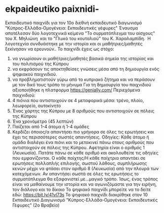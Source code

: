 # ekpaideutiko paixnidi-
Εκπαιδευτικό παιχνίδι για τον 10ο διεθνή εκπαιδευτικό διαγωνισμό "Κύπρος-Ελλάδα-Ομογένεια: Εκπαιδευτικές γέφυρες"
Έναυσμα αποτέλεσαν δύο λογοτεχνικά κείμενα "Το συρματόπλεγμα του αίσχους" του Χ. Μηλιώνη  και το "Γλυκό του κουταλιού" του Κ. Χαραλαμπίδη.  
Η λογοτεχνία συνδυάστηκε με την ιστορία και οι μαθήτριες/μαθητές ξεκίνησαν να ερευνούν..
Το παιχνίδι έχεις ως στόχο:
1. να γνωρίσουν οι μαθήτριες/μαθητές βασικά σημεία της ιστορίας και του πολιτισμού της Κύπρου
2. να εκφράσουν τις αποκτηθείσες γνώσεις μέσα από τη δημιουργία ενός ψηφιακού παιχνιδιού.
3. να προβληματιστούν γύρω από το κυπριακό ζήτημα και να περάσουν με τον δικό τους τρόπο το μήνυμα
Για τη δημιουργία του παιχνιδιού αξιοποιήθηκε η πλατφορμα https://genially.com/
Περιεχόμενα παιχνιδιού:
1. 4 πιόνια που αντιστοιχούν σε 4 μεταφορικά μέσα: τρένο, πλοίο, λεωφορείο, αυτοκίνητο
2. Ένας χάρτης της Κύπρου με 8 αριθμούς που αντιστοιχούν σε πόλεις της Κύπρου
3. Ένα χρονόμετρο (45 λεπτών)
4. Παίζεται από 1-4 άτομα ή 1-4 ομάδες
5. Κερδίζει όποιος/α απαντήσει πιο γρήγορα σε όλες τις ερωτήσεις και έχει τις περισσότερες σωστές απαντήσεις.
Οδηγίες:
Κάθε άτομο ή ομάδα διαλέγει ένα πιόνι και το μετακινεί πάνω στους αριθμούς που αντιστοιχούν σε πόλεις της Κύπρου.
Αφετηρία είναι ο αριθμός 1 (Λευκωσία).
Πατάτε πάνω σε κάθε αριθμό και ακολουθείτε τις οδηγίες που εμφανίζονται.
Ο κάθε παίχτης/Η κάθε παίχτρια απαντάει σε ερωτήσεις πολλαπλής επιλογής, σωστού λάθους, συμπλήρωσης κενών μέχρι να φτάσει στον αριθμό 8 (Λευκωσία) από την πλευρά των κατεχόμενων. 
Αν απαντήσει σωστά σε όλες τις ερωτήσεις το συρματόπλεγμα θα εξαφανιστεί με...μαγικό τρόπο. Ίσως, ένας τρόπος είναι να μαθαίνουμε την ιστορία και να αγωνιζόμαστε για την ειρήνη, τον διάλογο και το δίκαιο
Το ψηφιακό παιχνίδι μπορείτε να το δείτε εδώ: https://bit.ly/41vl73s
Το ψηφιακό παιχνίδι διακρίθηκε στον 10 Εκπαιδευτικό Διαγωνισμό "Κύπρος-Ελλάδα-Ομογένεια: Εκπαιδευτικές Γέφυρες" (2ο Βραβείο)
